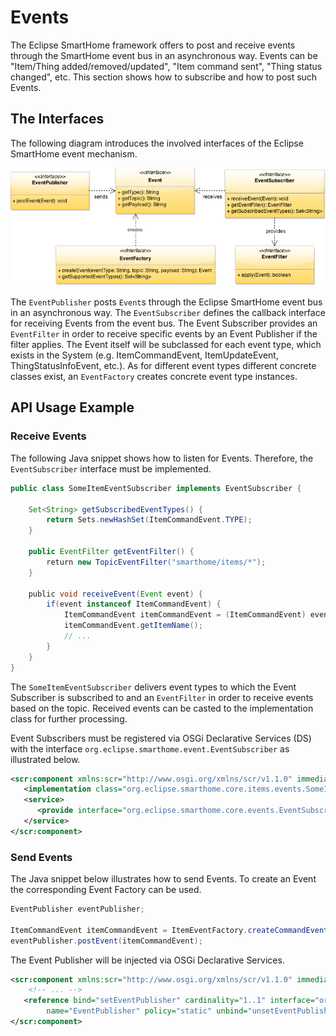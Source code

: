 # Events

The Eclipse SmartHome framework offers to post and receive events through the SmartHome event bus in an asynchronous way. Events can be "Item/Thing added/removed/updated", "Item command sent", "Thing status changed", etc. This section shows how to subscribe and how to post such Events.

## The Interfaces

The following diagram introduces the involved interfaces of the Eclipse SmartHome event mechanism.

![Event Interfaces](diagrams/event_interfaces.png)

The `EventPublisher` posts `Event`s through the Eclipse SmartHome event bus in an asynchronous way. The `EventSubscriber` defines the callback interface for receiving Events from the event bus. The Event Subscriber provides an `EventFilter` in order to receive specific events by an Event Publisher if the filter applies. The Event itself will be subclassed for each event type, which exists in the System (e.g. ItemCommandEvent, ItemUpdateEvent, ThingStatusInfoEvent, etc.). As for different event types different concrete classes exist, an `EventFactory` creates concrete event type instances. 

## API Usage Example

### Receive Events

The following Java snippet shows how to listen for Events. Therefore, the `EventSubscriber` interface must be implemented.

```java
public class SomeItemEventSubscriber implements EventSubscriber {
    
	Set<String> getSubscribedEventTypes() {
		return Sets.newHashSet(ItemCommandEvent.TYPE);
	}

	public EventFilter getEventFilter() {
        return new TopicEventFilter("smarthome/items/*");
    }

    public void receiveEvent(Event event) {
        if(event instanceof ItemCommandEvent) {
            ItemCommandEvent itemCommandEvent = (ItemCommandEvent) event;
            itemCommandEvent.getItemName();
            // ...
        }
    }
}
```
The `SomeItemEventSubscriber` delivers event types to which the Event Subscriber is subscribed to and an `EventFilter` in order to receive events based on the topic. Received events can be casted to the implementation class for further processing.

Event Subscribers must be registered via OSGi Declarative Services (DS) with the interface `org.eclipse.smarthome.event.EventSubscriber` as illustrated below.

```xml
<scr:component xmlns:scr="http://www.osgi.org/xmlns/scr/v1.1.0" immediate="true" name="SomeItemEventSubscriber">
   <implementation class="org.eclipse.smarthome.core.items.events.SomeItemEventSubscriber"/>
   <service>
      <provide interface="org.eclipse.smarthome.core.events.EventSubscriber"/>
   </service>
</scr:component>
```  

### Send Events

The Java snippet below illustrates how to send Events. To create an Event the corresponding Event Factory can be used.
```java 
EventPublisher eventPublisher; 

ItemCommandEvent itemCommandEvent = ItemEventFactory.createCommandEvent("TheItemName", OnOffType.ON);
eventPublisher.postEvent(itemCommandEvent);
```

The Event Publisher will be injected via OSGi Declarative Services.

```xml
<scr:component xmlns:scr="http://www.osgi.org/xmlns/scr/v1.1.0" immediate="true" name="SomeComponentWantsToPublish">
	<!-- ... -->
   <reference bind="setEventPublisher" cardinality="1..1" interface="org.eclipse.smarthome.core.events.EventPublisher" 
   		name="EventPublisher" policy="static" unbind="unsetEventPublisher"/>
</scr:component>
```